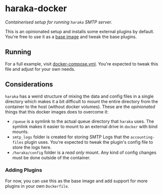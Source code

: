 # haraka-docker

_Containerised setup for running `haraka` SMTP server._

This is an opinionated setup and installs some external plugins by default. You're free to use it as a [base image](./Dockerfile) and tweak the base plugins.

## Running

For a full example, visit [docker-compose.yml](docker-compose.yml). You're expected to tweak this file and adjust for your own needs.

## Considerations

`haraka` has a weird structure of mixing the data and config files in a single directory which makes it a bit difficult to mount the entire directory from the container to the host (without docker volumes). These are the _opinionated_ things that this docker images does to overcome it:

- `/queue` is a symlink to the actual queue directory that `haraka` uses. The symlink makes it easier to mount to an external drive in `docker` with bind mounts.
- `smtp_logs` folder is created for storing SMTP Logs that the `accounting-files` plugin uses. You're expected to tweak the plugin's config file to store the logs here.
- `/haraka/config` folder is a _read only_ mount. Any kind of config changes must be done outside of the container.

### Adding Plugins

For now, you can use this as the base image and add support for more plugins in your own `Dockerfile`.
